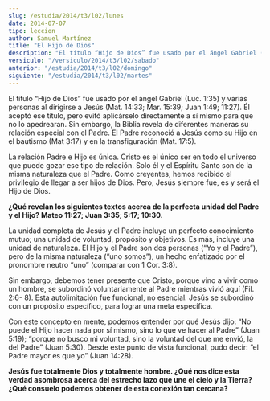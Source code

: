 ```yaml
---
slug: /estudia/2014/t3/l02/lunes
date: 2014-07-07
tipo: leccion
author: Samuel Martínez
title: "El Hijo de Dios"
description: "El título “Hijo de Dios” fue usado por el ángel Gabriel (Luc. 1:35) y varias personas al dirigirse a Jesús (Mat. 14:33; Mar. 15:39; Juan 1:49; 11:27). Él aceptó ese título, pero evitó aplicárselo directamente a sí mismo para que no lo apedrearan. Sin embargo, la Biblia revela de diferentes maneras su relación especial con..."
versiculo: "/versiculo/2014/t3/l02/sabado"
anterior: "/estudia/2014/t3/l02/domingo"
siguiente: "/estudia/2014/t3/l02/martes"
---
```


El título “Hijo de Dios” fue usado por el ángel Gabriel (Luc. 1:35) y varias personas al dirigirse a Jesús (Mat. 14:33; Mar. 15:39; Juan 1:49; 11:27). Él aceptó ese título, pero evitó aplicárselo directamente a sí mismo para que no lo apedrearan. Sin embargo, la Biblia revela de diferentes maneras su relación especial con el Padre. El Padre reconoció a Jesús como su Hijo en el bautismo (Mat 3:17) y en la transfiguración (Mat. 17:5).

La relación Padre e Hijo es única. Cristo es el único ser en todo el universo que puede gozar ese tipo de relación. Solo él y el Espíritu Santo son de la misma naturaleza que el Padre. Como creyentes, hemos recibido el privilegio de llegar a ser hijos de Dios. Pero, Jesús siempre fue, es y será el Hijo de Dios.

**¿Qué revelan los siguientes textos acerca de la perfecta unidad del Padre y el Hijo? Mateo 11:27; Juan 3:35; 5:17; 10:30.**

La unidad completa de Jesús y el Padre incluye un perfecto conocimiento mutuo; una unidad de voluntad, propósito y objetivos. Es más, incluye una unidad de naturaleza. El Hijo y el Padre son dos personas (“Yo y el Padre”), pero de la misma naturaleza (“uno somos”), un hecho enfatizado por el pronombre neutro “uno” (comparar con 1 Cor. 3:8).

Sin embargo, debemos tener presente que Cristo, porque vino a vivir como un hombre, se subordinó voluntariamente al Padre mientras vivió aquí (Fil. 2:6- 8). Esta autolimitación fue funcional, no esencial. Jesús se subordinó con un propósito específico, para lograr una meta específica.

Con este concepto en mente, podemos entender por qué Jesús dijo: “No puede el Hijo hacer nada por sí mismo, sino lo que ve hacer al Padre” (Juan 5:19); “porque no busco mi voluntad, sino la voluntad del que me envió, la del Padre” (Juan 5:30). Desde este punto de vista funcional, pudo decir: “el Padre mayor es que yo” (Juan 14:28).

**Jesús fue totalmente Dios y totalmente hombre. ¿Qué nos dice esta verdad asombrosa acerca del estrecho lazo que une el cielo y la Tierra? ¿Qué consuelo podemos obtener de esta conexión tan cercana?**
